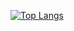 [![Top Langs](https://github-readme-stats.vercel.app/api/top-langs/?username=Pr4gu3&hide_title=true&langs_count=10&exclude_repo=dotfiles&hide=Roff,Makefile,Dockerfile&layout=compact&theme=monokai)](https://github.com/Pr4gu3)
